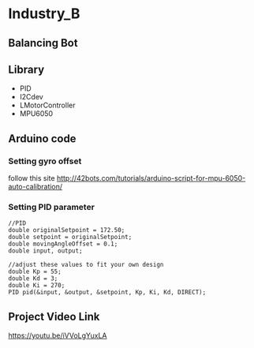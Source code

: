 # Industry_B

## Balancing Bot

## Library
- PID
- I2Cdev
- LMotorController
- MPU6050

## Arduino code
### Setting gyro offset
follow this site
http://42bots.com/tutorials/arduino-script-for-mpu-6050-auto-calibration/

### Setting PID parameter
```
//PID
double originalSetpoint = 172.50;
double setpoint = originalSetpoint;
double movingAngleOffset = 0.1;
double input, output;

//adjust these values to fit your own design
double Kp = 55;   
double Kd = 3;
double Ki = 270;
PID pid(&input, &output, &setpoint, Kp, Ki, Kd, DIRECT);
```

## Project Video Link
https://youtu.be/iVVoLgYuxLA

